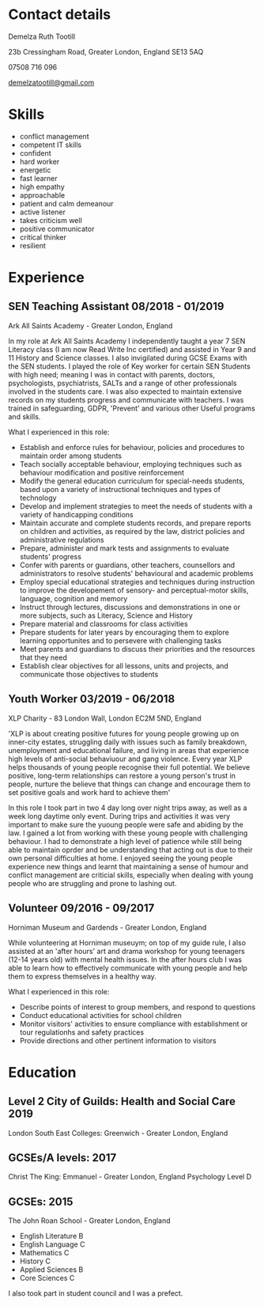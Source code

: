 # Contact details

Demelza Ruth Tootill

23b Cressingham Road, Greater London, England SE13 5AQ

07508 716 096

demelzatootill@gmail.com

# Skills

* conflict management
* competent IT skills
* confident
* hard worker
* energetic
* fast learner
* high empathy
* approachable
* patient and calm demeanour
* active listener
* takes criticism well
* positive communicator
* critical thinker
* resilient

# Experience

## SEN Teaching Assistant 08/2018 - 01/2019
Ark All Saints Academy - Greater London, England

In my role at Ark All Saints Academy I independently taught a year 7 SEN Literacy class (I am now Read Write Inc certified) and assisted in Year 9 and 11 History and Science classes. I also invigilated during GCSE Exams with the SEN students. I played the role of Key worker for certain SEN Students with high need; meaning I was in contact with parents, doctors, psychologists, psychiatrists, SALTs and a range of other professionals involved in the students care. I was also expected to maintain extensive records on my students progress and communicate with teachers. I was trained in safeguarding, GDPR, 'Prevent' and various other Useful programs and skills.

What I experienced in this role:
* Establish and enforce rules for behaviour, policies and procedures to maintain order among students
* Teach socially acceptable behaviour, employing techniques such as behaviour modification and positive reinforcement
* Modify the general education curriculum for special-needs students, based upon a variety of instructional techniques and types of technology
* Develop and implement strategies to meet the needs of students with a variety of handicapping conditions
* Maintain accurate and complete students records, and prepare reports on children and activities, as required by the law, district policies and administrative regulations
* Prepare, administer and mark tests and assignments to evaluate students' progress
* Confer with parents or guardians, other teachers, counsellors and administrators to resolve students' behavioural and academic problems
* Employ special educational strategies and techniques during instruction to improve the developement of sensory- and perceptual-motor skills, language, cognition and memory
* Instruct through lectures, discussions and demonstrations in one or more subjects, such as Literacy, Science and History
* Prepare material and classrooms for class activities
* Prepare students for later years by encouraging them to explore learning opportunites and to persevere with challenging tasks
* Meet parents and guardians to discuss their priorities and the resources that they need
* Establish clear objectives for all lessons, units and projects, and communicate those objectives to students

## Youth Worker 03/2019 - 06/2018

XLP Charity - 83 London Wall, London EC2M 5ND, England

'XLP is about creating positive futures for young people growing up on inner-city estates, struggling daily with issues such as family breakdown, unemployment and educational failure, and living in areas that experience high levels of anti-social behaviuour and gang violence. Every year XLP helps thousands of young people recognise their full potential. We believe positive, long-term relationships can restore a young person's trust in people, nurture the believe that things can change and encourage them to set positive goals and work hard to achieve them'

In this role I took part in two 4 day long over night trips away, as well as a week long daytime only event. During trips and activities it was very important to make sure the yuoung people were safe and abiding by the law. I gained a lot from working with these young people with challenging behaviour. I had to demonstrate a high level of patience while still being able to maintain oprder and be understanding that acting out is due to their own personal difficulties at home. I enjoyed seeing the young people experience new things and learnt that maintaining a sense of humour and conflict management are criticial skills, especially when dealing with young people who are struggling and prone to lashing out.

## Volunteer 09/2016 - 09/2017

Horniman Museum and Gardends - Greater London, England

While volunteering at Horniman museuym; on top of my guide rule, I also assisted at an 'after hours' art and drama workshop for young teenagers (12-14 years old) with mental health issues. In the after hours club I was able to learn how to effectively communicate with young people and help them to express themselves in a healthy way.

What I experienced in this role:
* Describe points of interest to group members, and respond to questions
* Conduct educational activities for school children
* Monitor visitors' activities to ensure compliance with establishment or tour regulationhs and safety practices
* Provide directions and other pertinent information to visitors

# Education
## Level 2 City of Guilds: Health and Social Care 2019
London South East Colleges: Greenwich - Greater London, England

## GCSEs/A levels: 2017
Christ The King: Emmanuel - Greater London, England
Psychology Level D

## GCSEs: 2015
The John Roan School - Greater London, England
* English Literature B
* English Language C
* Mathematics C
* History C
* Applied Sciences B
* Core Sciences C

I also took part in student council and I was a prefect.
